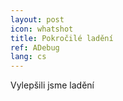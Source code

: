 ```yaml
---
layout: post
icon: whatshot
title: Pokročilé ladění
ref: ADebug
lang: cs
---
```


Vylepšili jsme ladění